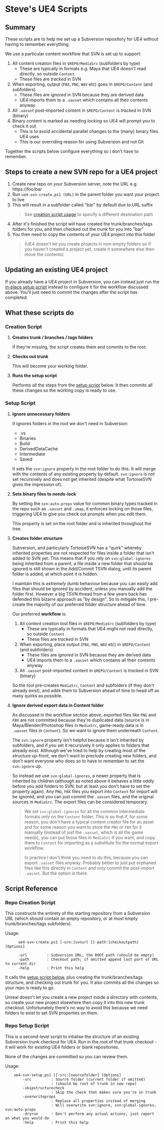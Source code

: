 # Steve's UE4 Scripts

## Summary

These scripts are to help me set up a Subversion repository for UE4 without
having to remember everything.

We use a particular content workflow that SVN is set up to support:

1. All content creation files in `$REPO/MediaSrc` (subfolders by type)
    * These are typically in formats e.g. Maya that UE4 doesn't read directly, so outside `Content`
    * These files are *tracked* in SVN
1. When exporting, output (`FBX`, `PNG`, `WAV` etc) goes in `$REPO/Content` (and subfolders)
    * These files are *ignored* in SVN because they are derived data
    * UE4 imports them to a `.uasset` which contains all their contents anyway
1. All `.uasset` post-imported content in `$REPO/Content` is *tracked* in SVN (binary)
1. Binary content is marked as needing *locking* so UE4 will prompt you to check it out
    * This is to avoid accidental parallel changes to the (many) binary files UE4 uses
    * This is our overriding reason for using Subversion and not Git

Together the scripts below configure everything so I don't have to remember.

## Steps to create a new SVN repo for a UE4 project

1. Create new repo on your Subversion server, note the URL e.g. https://foo/bar
1. Run `ue4-svn-create.ps1 [URL]` in the parent folder you want your project to live
1. This will result in a subfolder called "bar" by default due to URL suffix
   > See [creation script usage](#subversion-repo-creation-script) to specify a different destination path
1. After it's finished the script will have created the trunk/branches/tags folders for you,
  and then checked out the trunk for you into "bar"
1. You then need to copy the contents of your UE4 project into this folder
    > (UE4 doesn't let you create projects in non-empty folders so if you haven't 
     created a project yet, create it somewhere else then move the contents)

## Updating an existing UE4 project

If you already have a UE4 project in Subversion, you can instead just run the
[in-place setup script](#subversion-repo-setup-script) instead to configure it
for the workflow discussed above. You'll just need to commit the changes
after the script has completed.

## What these scripts do

### Creation Script

1. **Creates trunk / branches / tags folders**

    If they're missing, the script creates them and commits to the root.

1. **Checks out trunk**

    This will become your working folder. 

1. **Runs the setup script**

   Performs all the steps from the [setup script](#-setup-script) below.
   It then commits all these changes so the working copy is ready to use.

### Setup Script

1. **Ignore unnecessary folders**

   It ignores folders in the root we don't need in Subversion:

   * .vs
   * Binaries
   * Build
   * DerivedDataCache
   * Intermediate
   * Saved

   It sets the `svn:ignore` property in the root folder to do this. It will merge
   with the contents of any existing property by default. `svn:ignore` is
   not set recursively and does not get inherited (despite what TortoiseSVN 
   gives the impression of).

1. **Sets binary files to needs-lock**

   By setting the `svn:auto-props` value for common binary types tracked in the
   repo such as `.uasset` and `.umap`, it enforces locking on those files, 
   triggering UE4 to give you check out prompts when you edit them.

   This property is set on the root folder and is inherited throughout the tree.

1. **Creates folder structure**

   Subversion, and particularly TortoiseSVN has a "quirk" whereby inherited
   properties are not respected for files inside a folder that isn't added to
   SVN yet. This means that if you rely on `svn:global-ignores` being inherited
   from a parent, a file inside a new folder that *should* be ignored is still
   shown in the Add/Commit TSVN dialog, until its parent folder is added, at 
   which point it is hidden. 

   I maintain this is *extremely* dumb behaviour because you can easily add
   files that should be ignored by accident, unless you manually add the folder 
   first. However a big TSVN thread from a few years back has defended this
   bizarre approach as "by design". So to mitigate this, I pre-create the
   majority of our preferred folder structure ahead of time.

   Our preferred **workflow** is:

   1. All content creation tool files in `$REPO/MediaSrc` (subfolders by type)
      * These are typically in formats that UE4 might not read directly, so outside `Content`
      * These files are *tracked* in SVN
   1. When exporting, place output (`FBX`, `PNG`, `WAV` etc) in `$REPO/Content` (and subfolders)
      * These files are *ignored* in SVN because they are derived data
      * UE4 imports them to a `.uasset` which contains all their contents anyway
   1. All `.uasset` post-imported content in `$REPO/Content` is *tracked* in SVN (binary)
     
   So the tool pre-creates `MediaSrc`, `Content` and subfolders (if they don't already
   exist), and adds them to Subversion ahead of time to head off as many quirks
   as possible.

1. **Ignore derived export data in Content folder**

   As discussed in the workflow section above, exported files like `PNG` and `FBX`
   are not committed because they're duplicated data (source is in Maya/Blender/Photoshop files in `MediaSrc`, game-ready data is in `.uasset` files in `Content`). So we want
   to ignore them underneath `Content`.

   The `svn:ignore` property isn't helpful because it isn't inherited by subfolders, 
   and if you set it recursively it only applies to folders that already exist.
   Although we've tried to help by creating most of the structure up-front, we
   don't want to preclude creating new folders, and don't want everyone who
   does so to have to remember to set the `svn:ignore` up.

   So instead we use `svn:global-ignores`, a newer property that is inherited
   by children (although as noted above it behaves a little oddly before you add
   folders to SVN, but at least you don't have to set the property again). Any
   `PNG`, `FBX` files you export into `Content` for import will be ignored, and
   you can just commit the `.uasset` files, and the original sources in `MediaSrc`.
   The export files can be considered temporary.


   > We set `svn:global-ignores` for all the common intermediate formats *only*
   > on the `Content` folder. This is so that if, for some reason, you don't have
   > a typical content creator file for an asset and for some reason you want to 
   > store the `PNG` or `FBX` for it manually (instead of just the `.uasset`, which is all
   > the game needs), you can put those files in `MediaSrc` if you want, and copy
   > them to `Content` for importing as a substitute for the normal export workflow.
   > 
   > In practice I don't think you need to do this, because you can export `.uasset`
   > files anyway. Probably better to just put orphaned files like this directly in 
   > `Content` and only commit the post-import `.uasset`. But the option is there.



## Script Reference

### Repo Creation Script

This constructs the entirety of the starting repository from a Subversion URL
(which should contain an empty repository, or at most empty trunk/branches/tags
subfolders).

Usage:
```
      ue4-svn-create.ps1 [-urn:]svnurl [[-path:]checkoutpath] [Options]
     
      -url         : Subversion URL; the ROOT path (should be empty)
      -path        : Checkout path; if omitted append last part of URL to current dir
      -help        : Print this help
```

It calls the [setup script below](#subversion-repo-setup-script), 
plus creating the trunk/branches/tags structure, and checking out trunk for you.
It also commits all the changes so your repo is ready to go.

Unreal doesn't let you create a new project inside a directory with contents,
so create your new project elsewhere then copy it into this new trunk checkout.
Unfortunately there's no way to avoid this because we need folders to exist
to set SVN properties on them.

### Repo Setup Script

This is a second-level script to intialise the structure of an existing Subversion 
trunk checkout for UE4. Run in the root of that trunk checkout - it will work
for existing UE4 folders or blank repositories.

None of the changes are committed so you can review them.

Usage:
```
    ue4-svn-setup.ps1 [[-src:]sourcefolder] [Options]
        -src         : Source folder (current folder if omitted)
                     : (should be root of trunk in new repo)
        -skipstructurecheck
                     : Skip the check that makes sure you're in trunk
        -overwriteprops
                     : Replace all properties instead of merging
                     : Will overwrite svn:ignore, svn:global-ignores, svn:auto-props
        -dryrun      : Don't perform any actual actions, just report on what you would do
        -help        : Print this help
```

